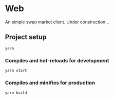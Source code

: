 # Web 
An simple swap market client.
Under construction...
## Project setup
```
yarn
```
### Compiles and hot-reloads for development
```
yarn start
```
### Compiles and minifies for production
```
yarn build
```